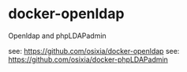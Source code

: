 
# docker-openldap
Openldap and phpLDAPadmin

see: https://github.com/osixia/docker-openldap
see: https://github.com/osixia/docker-phpLDAPadmin
